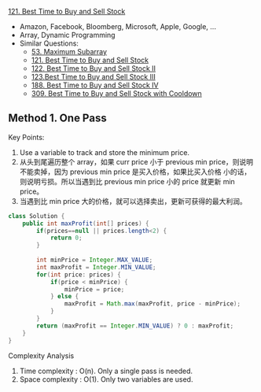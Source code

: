 [121. Best Time to Buy and Sell Stock](https://leetcode.com/problems/best-time-to-buy-and-sell-stock/)   

* Amazon, Facebook, Bloomberg, Microsoft, Apple, Google, ...
* Array, Dynamic Programming
* Similar Questions:
    * [53. Maximum Subarray](https://leetcode.com/problems/maximum-subarray/)
    * [121. Best Time to Buy and Sell Stock](https://leetcode.com/problems/best-time-to-buy-and-sell-stock/)   
    * [122. Best Time to Buy and Sell Stock II](https://leetcode.com/problems/best-time-to-buy-and-sell-stock-ii/)
    * [123.Best Time to Buy and Sell Stock III](https://leetcode.com/problems/best-time-to-buy-and-sell-stock-iii/)
    * [188. Best Time to Buy and Sell Stock IV](https://leetcode.com/problems/best-time-to-buy-and-sell-stock-iv/)   
    * [309. Best Time to Buy and Sell Stock with Cooldown](https://leetcode.com/problems/best-time-to-buy-and-sell-stock-with-cooldown/)



## Method 1. One Pass

Key Points:
1. Use a variable to track and store the minimum price.
2. 从头到尾遍历整个 array，如果 curr price 小于 previous min price，则说明不能卖掉，因为 previous min price 是买入价格，如果比买入价格
小的话，则说明亏损。所以当遇到比 previous min price 小的 price 就更新 min price。
3. 当遇到比 min price 大的价格，就可以选择卖出，更新可获得的最大利润。

```java
class Solution {
    public int maxProfit(int[] prices) {
        if(prices==null || prices.length<2) {
            return 0;
        }
        
        int minPrice = Integer.MAX_VALUE;
        int maxProfit = Integer.MIN_VALUE;
        for(int price: prices) {
            if(price < minPrice) {
                minPrice = price;
            } else {
                maxProfit = Math.max(maxProfit, price - minPrice);
            }
        }
        return (maxProfit == Integer.MIN_VALUE) ? 0 : maxProfit;
    }
}
```
Complexity Analysis
1. Time complexity : O(n). Only a single pass is needed.        
2. Space complexity : O(1). Only two variables are used.        


